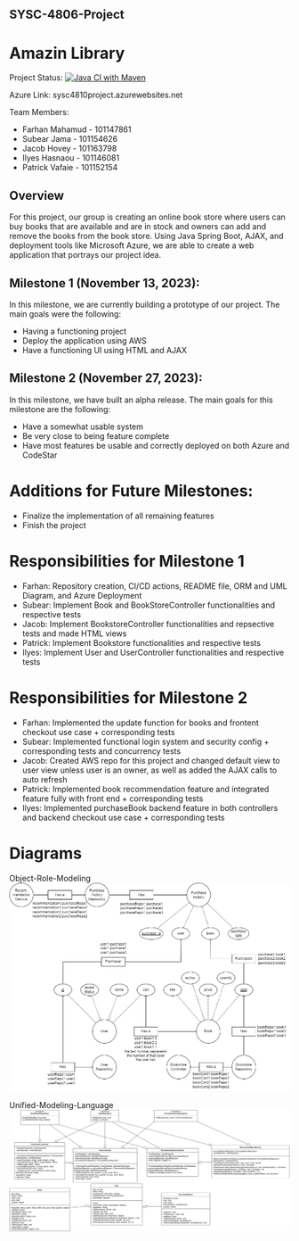 ## SYSC-4806-Project
# Amazin Library

Project Status: [![Java CI with Maven](https://github.com/FARHAN-MAHAMUD/SYSC-4806-Project/actions/workflows/maven.yml/badge.svg)](https://github.com/FARHAN-MAHAMUD/SYSC-4806-Project/actions/workflows/maven.yml)

Azure Link: sysc4810project.azurewebsites.net

Team Members:
* Farhan Mahamud - 101147861
* Subear Jama - 101154626
* Jacob Hovey - 101163798
* Ilyes Hasnaou - 101146081
* Patrick Vafaie - 101152154

## Overview
For this project, our group is creating an online book store where users can buy books that are available and are in stock 
and owners can add and remove the books from the book store. Using Java Spring Boot, AJAX, and deployment tools like
Microsoft Azure, we are able to create a web application that portrays our project idea.

## Milestone 1 (November 13, 2023):
In this milestone, we are currently building a prototype of our project. The main goals were the following:
  - Having a functioning project
  - Deploy the application using AWS
  - Have a functioning UI using HTML and AJAX

## Milestone 2 (November 27, 2023):
In this milestone, we have built an alpha release. The main goals for this milestone are the following:
  - Have a somewhat usable system
  - Be very close to being feature complete
  - Have most features be usable and correctly deployed on both Azure and CodeStar

# Additions for Future Milestones:
  - Finalize the implementation of all remaining features
  - Finish the project

# Responsibilities for Milestone 1
  - Farhan: Repository creation, CI/CD actions, README file, ORM and UML Diagram, and Azure Deployment
  - Subear: Implement Book and BookStoreController functionalities and respective tests
  - Jacob: Implement BookstoreController functionalities and repsective tests and made HTML views
  - Patrick: Implement Bookstore functionalities and respective tests
  - Ilyes: Implement User and UserController functionalities and respective tests

# Responsibilities for Milestone 2
  - Farhan: Implemented the update function for books and frontent checkout use case + corresponding tests
  - Subear: Implemented functional login system and security config + corresponding tests and concurrency tests
  - Jacob: Created AWS repo for this project and changed default view to user view unless user is an owner, as well as added the AJAX calls to auto refresh
  - Patrick: Implemented book recommendation feature and integrated feature fully with front end + corresponding tests
  - Ilyes: Implemented purchaseBook backend feature in both controllers and backend checkout use case + corresponding tests
   
# Diagrams
Object-Role-Modeling
![ORM Diagram](diagrams/SYSC4806Project-ORM.png)

Unified-Modeling-Language
![UML Diagram](diagrams/UML_M2.png)
